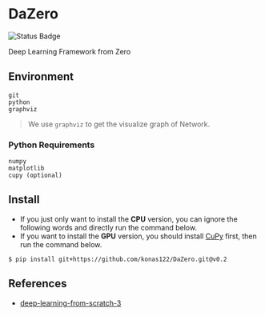 # DaZero

![Status Badge](https://github.com/konas122/DaZero/actions/workflows/dazero_linux.yml/badge.svg?branch=main)

Deep Learning Framework from Zero

## Environment

```shell
git
python
graphviz
```

> We use `graphviz` to get the visualize graph of Network.

### Python Requirements

```shell
numpy
matplotlib
cupy (optional)
```

## Install

* If you just only want to install the **CPU** version, you can ignore the following words and directly run the command below.
* If you want to install the **GPU** version, you should install [CuPy](https://github.com/cupy/cupy) first, then run the command below.

```shell
$ pip install git+https://github.com/konas122/DaZero.git@v0.2
```

## References

* [deep-learning-from-scratch-3](https://github.com/oreilly-japan/deep-learning-from-scratch-3)

